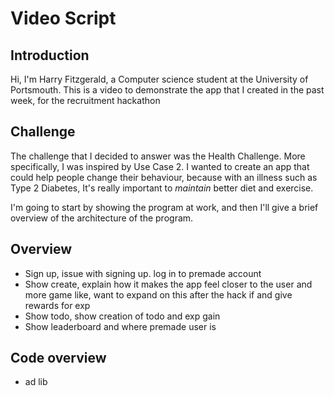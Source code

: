 # Video Script

## Introduction
Hi, I'm Harry Fitzgerald, a Computer science student at the University of Portsmouth. This is a video to demonstrate the app that I created in the past week, for the recruitment hackathon

## Challenge
The challenge that I decided to answer was the Health Challenge. More specifically, I was inspired by Use Case 2. I wanted to create an app that could help people change their behaviour, because with an illness such as Type 2 Diabetes, It's really important to *maintain* better diet and exercise.

I'm going to start by showing the program at work, and then I'll give a brief overview of the architecture of the program.

## Overview
- Sign up, issue with signing up. log in to premade account
- Show create, explain how it makes the app feel closer to the user and more game like, want to expand on this after the hack if and give rewards for exp
- Show todo, show creation of todo and exp gain
- Show leaderboard and where premade user is

## Code overview

- ad lib
